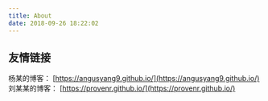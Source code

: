 ```yaml
---
title: About
date: 2018-09-26 18:22:02
---
```


## 友情链接

杨某的博客： [https://angusyang9.github.io/](https://angusyang9.github.io/)
刘某某的博客： [https://provenr.github.io/](https://provenr.github.io/)
